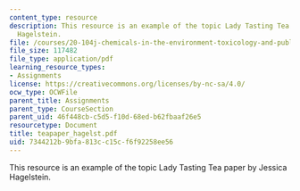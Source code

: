 ```yaml
---
content_type: resource
description: This resource is an example of the topic Lady Tasting Tea paper by Jessica
  Hagelstein.
file: /courses/20-104j-chemicals-in-the-environment-toxicology-and-public-health-be-104j-spring-2005/7344212b9bfa813cc15cf6f92258ee56_teapaper_hagelst.pdf
file_size: 117482
file_type: application/pdf
learning_resource_types:
- Assignments
license: https://creativecommons.org/licenses/by-nc-sa/4.0/
ocw_type: OCWFile
parent_title: Assignments
parent_type: CourseSection
parent_uid: 46f448cb-c5d5-f10d-68ed-b62fbaaf26e5
resourcetype: Document
title: teapaper_hagelst.pdf
uid: 7344212b-9bfa-813c-c15c-f6f92258ee56
---
```

This resource is an example of the topic Lady Tasting Tea paper by Jessica Hagelstein.